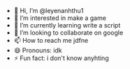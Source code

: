 - 👋 Hi, I’m @leyenanhthu1
- 👀 I’m interested in make a game
- 🌱 I’m currently learning write a script
- 💞️ I’m looking to collaborate on google
- 📫 How to reach me jdfne
- 😄 Pronouns: idk
- ⚡ Fun fact: i don't know anyhting



<!---
leyenanhthu1/leyenanhthu1 is a ✨ special ✨ repository because its `README.md` (this file) appears on your GitHub profile.
You can click the Preview link to take a look at your changes.
--->
